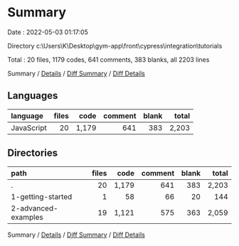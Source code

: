 # Summary

Date : 2022-05-03 01:17:05

Directory c:\Users\K\Desktop\gym-app\front\cypress\integration\tutorials

Total : 20 files,  1179 codes, 641 comments, 383 blanks, all 2203 lines

Summary / [Details](details.md) / [Diff Summary](diff.md) / [Diff Details](diff-details.md)

## Languages
| language | files | code | comment | blank | total |
| :--- | ---: | ---: | ---: | ---: | ---: |
| JavaScript | 20 | 1,179 | 641 | 383 | 2,203 |

## Directories
| path | files | code | comment | blank | total |
| :--- | ---: | ---: | ---: | ---: | ---: |
| . | 20 | 1,179 | 641 | 383 | 2,203 |
| 1-getting-started | 1 | 58 | 66 | 20 | 144 |
| 2-advanced-examples | 19 | 1,121 | 575 | 363 | 2,059 |

Summary / [Details](details.md) / [Diff Summary](diff.md) / [Diff Details](diff-details.md)
